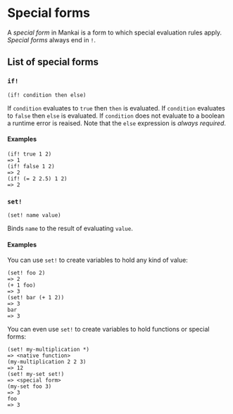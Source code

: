 # Special forms
A _special form_ in Mankai is a form to which special evaluation rules apply. _Special forms_ always end in `!`.

## List of special forms

### `if!`

`(if! condition then else)`

If `condition` evaluates to `true` then `then` is evaluated. If `condition` evaluates to `false` then `else` is evaluated. If `condition` does not evaluate to a boolean a runtime error is reaised. Note that the `else` expression is _always required_.

#### Examples

```
(if! true 1 2)
=> 1
(if! false 1 2)
=> 2
(if! (= 2 2.5) 1 2)
=> 2
```

### `set!`

`(set! name value)`

Binds `name` to the result of evaluating `value`.

#### Examples

You can use `set!` to create variables to hold any kind of value:

```
(set! foo 2)
=> 2
(+ 1 foo)
=> 3
(set! bar (+ 1 2))
=> 3
bar
=> 3
```

You can even use `set!` to create variables to hold functions or special forms:

```
(set! my-multiplication *)
=> <native function>
(my-multiplication 2 2 3)
=> 12
(set! my-set set!)
=> <special form>
(my-set foo 3)
=> 3
foo
=> 3
```
